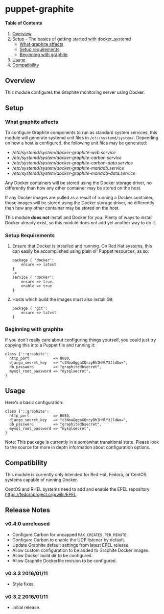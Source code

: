 # puppet-graphite

#### Table of Contents

 1. [Overview](#overview)
 2. [Setup - The basics of getting started with docker_systemd](#setup)
      * [What graphite affects](#what-graphite-affects)
      * [Setup requirements](#setup-requirements)
      * [Beginning with graphite](#beginning-with-graphite)
 3. [Usage](#usage)
 4. [Compatibility](#compatibility)

## Overview

This module configures the Graphite monitoring server using Docker.

## Setup

### What graphite affects

To configure Graphite components to run as standard system services, this
module will generate systemd unit files in `/etc/systemd/system/`. Depending on
how a host is configured, the following unit files may be generated:

  * */etc/systemd/system/docker-graphite-web.service*
  * */etc/systemd/system/docker-graphite-carbon.service*
  * */etc/systemd/system/docker-graphite-carbon-data.service*
  * */etc/systemd/system/docker-graphite-mariadb.service*
  * */etc/systemd/system/docker-graphite-mariadb-data.service*

Any Docker containers will be stored using the Docker storage driver, no
differently than how any other container may be stored on the host.

If any Docker images are pulled as a result of running a Docker container,
those images will be stored using the Docker storage driver, no differently
than how any other container may be stored on the host.

This module **does not** install and Docker for you. Plenty of ways to install
Docker already exist, so this module does not add yet another way to do it.

### Setup Requirements

 1. Ensure that Docker is installed and running. On Red Hat systems, this can
    easily be accomplished using plain ol' Puppet resources, as so:

    ```puppet
    package { 'docker':
        ensure => latest
    }
    ->
    service { 'docker':
        ensure => true,
        enable => true
    }
    ```

 2. Hosts which build the images must also install Git:

    ```puppet
    package { 'git':
        ensure => latest
    }
    ```

### Beginning with graphite

If you don't really care about configuring things yourself, you could just try
copying this into a Puppet file and running it:

```puppet
class {'::graphite':
  http_port           => 8080,
  django_secret_key   => "c3NoaGggaXQncyBhIHNlY3JldAo=",
  db_password         => "graphitedbsecret",
  mysql_root_password => "mysqlsecret",
}
```

## Usage

Here's a basic configuration:

```puppet
class {'::graphite':
  http_port           => 8080,
  django_secret_key   => "c3NoaGggaXQncyBhIHNlY3JldAo=",
  db_password         => "graphitedbsecret",
  mysql_root_password => "mysqlsecret",
}
```

Note: This package is currently in a somewhat transitional state. Please look
to the source for more in depth information about configuration options.

## Compatibility

This module is currently only intended for Red Hat, Fedora, or CentOS systems
capable of running Docker.

CentOS and RHEL systems need to add and enable the EPEL repository <https://fedoraproject.org/wiki/EPEL>.

## Release Notes

### v0.4.0 unreleased

- Configure Carbon for uncapped `MAX_CREATES_PER_MINUTE`.
- Configure Carbon to enable the UDP listener by default.
- Update Graphite default settings from latest EPEL release.
- Allow custom configuration to be added to Graphite Docker images.
- Allow Docker build dir to be configured.
- Allow Graphite Dockerfile revision to be configured.

### v0.3.3 2016/01/11

- Style fixes.

### v0.3.2 2016/01/11

- Initial release.
